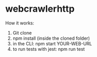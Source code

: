 # webcrawlerhttp

How it works:

1. Git clone
2. npm install (inside the cloned folder)
3. in the CLI: npm start YOUR-WEB-URL
4. to run tests with jest: npm run test
